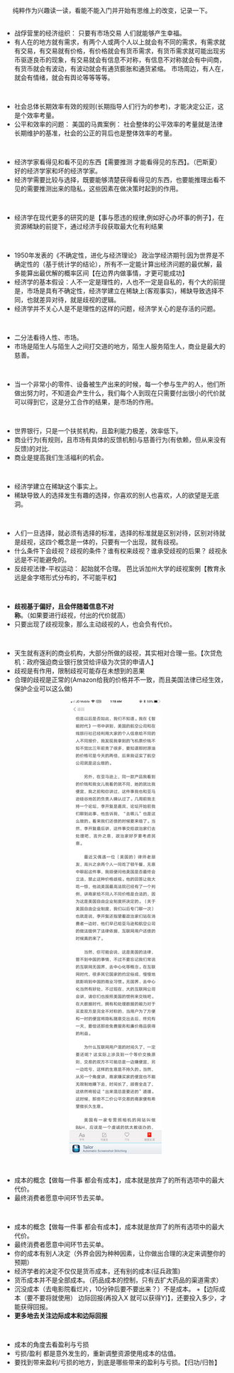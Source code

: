 &nbsp;&nbsp;&nbsp;&nbsp; 纯粹作为兴趣读一读，看能不能入门并开始有思维上的改变，记录一下。
<br><br>

+ 战俘营里的经济组织： 只要有市场交易 人们就能够产生幸福。
+ 有人在的地方就有需求，有两个人或两个人以上就会有不同的需求，有需求就有交易，有交易就有价格，有价格就会有货币需求，有货币需求就可能出现劣币驱逐良币的现象，有交易就会有信息不对称，有信息不对称就会有中间商，有货币就会有波动，有波动就会有通货膨胀和通货紧缩。 市场周边，有人在，就会有情绪，就会有舆论等等等等。

<br>

+ 社会总体长期效率有效的规则(长期指导人们行为的参考)，才能决定公正，这是个效率考量。
+ 公平和效率的问题： 美国的马粪案例： 社会整体的公平效率的考量就是法律长期维护的基准，社会的公正的背后也是整体效率的考量。

<br>

+ 经济学家看得见和看不见的东西【需要推测 才能看得见的东西】。（巴斯夏） 好的经济学家和坏的经济学家。
+ 经济学需要比较与选择，既要能够清楚获得看得见的东西，也要能推理出看不见的需要推测出来的隐私，这些因素在做决策时起到的作用。

<br>

+ 经济学在现代更多的研究的是【事与愿违的规律,例如好心办坏事的例子】，在资源稀缺的前提下，通过经济手段获取最大化有利结果

<br>

+ 1950年发表的《不确定性，进化与经济理论》 政治学经济期刊:因为世界是不确定性的（基于统计学的结论），所有不一定能计算出经济问题的最优解，最多能算出最优解的概率区间【在边界内做事情，才更可能成功】
+ 经济学的基本假设：人不一定是理性的，人也不一定是自私的，有个大的前提是，市场是具有不确定性，经济学建立在稀缺上(客观事实)，稀缺导致选择不同，也就差异对待，就是歧视的逻辑。
+ 经济学并不关心人是不是理性的这样的问题，经济学关心的是存活的问题。

<br>  

+ 二分法看待人性、市场。
+ 市场是陌生人与陌生人之间打交道的地方，陌生人服务陌生人，商业是最大的慈善。

<br>

+ 当一个非常小的零件、设备被生产出来的时候，每一个参与生产的人，他们所做出努力时，不知道会产生什么，我们每个人到现在只需要付出很小的代价就可以得到它，这是分工合作的结果，是市场的作用。

<br>

+ 世界银行，只是一个扶贫机构，且盈利能力极差，效率低下。
+ 商业行为(有规则，且市场有具体的反馈机制)与慈善行为(有依赖，但从来没有反馈)的对比.
+ 商业是提高我们生活福利的机会。

<br>

+ 经济学建立在稀缺这个事实上。
+ 稀缺导致人的选择发生有趣的选择，你喜欢的别人也喜欢，人的欲望是无底洞。

<br>

+ 人们一旦选择，就必须有选择的标准，选择的标准就是区别对待，区别对待就是歧视，这四个概念是一体的，只要有一个出现，就有歧视。
+ 什么条件下会歧视？歧视的条件？谁有权来歧视？谁承受歧视的后果？  歧视永远是不可能避免的。
+ 反歧视法律-平权运动： 起始就不合理。   芭比诉加州大学的歧视案例【教育永远是金字塔形式分布的，不可能平权】

<br>

+ <b>歧视基于偏好，且会伴随着信息不对称</b>。（如果要进行歧视，付出的代价就高）
+ 只要出现了歧视现象，那么主动歧视的人，也会负有代价。

<br>

+ 天生就有逐利的商业机构，大部分所做的歧视，其实相对合理一些。【次贷危机：政府强迫商业银行放贷给评级为次贷的申请人】
+ 歧视是有作用，限制歧视可能存在未想到的恶果
+ 合理的歧视是正常的(Amazon给我的价格并不一致，而且美国法律已经生效，保护企业可以这么做)
<p align="center"> <img src="./AAA-resource/定价的歧视-US.jpg"> </p>

<br>

+ 成本的概念【做每一件事 都会有成本】，成本就是放弃了的所有选项中的最大代价。
+ 最终消费者愿意中间环节去买单。

<br>

+ 成本的概念【做每一件事 都会有成本】，成本就是放弃了的所有选项中的最大代价。
+ 最终消费者愿意中间环节去买单。
+ 你的成本有别人决定（外界会因为种种因素，让你做出合理的决定来调整你的预期）
+ 经济学者的决定不仅仅是货币成本，还有别的成本(征兵政策)
+ 货币成本并不是全部成本。（药品成本的控制，只有去扩大药品的渠道需求）
+ 沉没成本（去电影院看烂片，10分钟后要不要出来？）不是成本。
+【边际成本（要不要将就使用） 边际回报(再投入X 就可以获得Y)】，还要投入多少，才能获得回报。
+ <b>更多地去关注边际成本和边际回报</b>

<br>

+ 成本的角度去看盈利与亏损
+ 亏损/盈利 都是意外发生的，重新调整资源使用成本的估值。
+ 要找到带来盈利/亏损的地方，到底是哪些带来的盈利与亏损。【归功/归咎】

<br>
